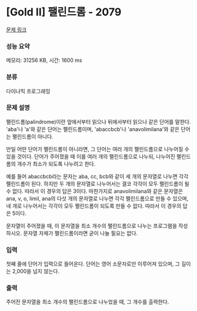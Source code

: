 # [Gold II] 팰린드롬 - 2079 

[문제 링크](https://www.acmicpc.net/problem/2079) 

### 성능 요약

메모리: 31256 KB, 시간: 1600 ms

### 분류

다이나믹 프로그래밍

### 문제 설명

<p>팰린드롬(palindrome)이란 앞에서부터 읽으나 뒤에서부터 읽으나 같은 단어를 말한다. 'aba'나 'a'와 같은 단어는 팰린드롬이며, 'abaccbcb'나 'anavolimilana'와 같은 단어는 팰린드롬이 아니다.</p>

<p>만일 어떤 단어가 팰린드롬이 아니라면, 그 단어는 여러 개의 팰린드롬으로 나누어질 수 있을 것이다. 단어가 주어졌을 때 이를 여러 개의 팰린드롬으로 나누되, 나누어진 팰린드롬의 개수가 최소가 되도록 나누려고 한다.</p>

<p>예를 들어 abaccbcb라는 문자는 aba, cc, bcb와 같이 세 개의 문자열로 나누면 각각 팰린드롬이 된다. 하지만 두 개의 문자열로 나누어서는 결코 각각이 모두 팰린드롬이 될 수 없다. 따라서 이 경우의 답은 3이다. 마찬가지로 anavolimilana와 같은 문자열은 ana, v, o, limil, ana의 다섯 개의 문자열로 나누면 각각 팰린드롬으로 만들 수 있으며, 네 개로 나누어서는 각각이 모두 팰린드롬이 되도록 만들 수 없다. 따라서 이 경우의 답은 5이다.</p>

<p>문자열이 주어졌을 때, 이 문자열을 최소 개수의 팰린드롬으로 나누는 프로그램을 작성하시오. 문자열 자체가 팰린드롬이라면 굳이 나눌 필요는 없다.</p>

### 입력 

 <p>첫째 줄에 단어가 입력으로 들어온다. 단어는 영어 소문자로만 이루어져 있으며, 그 길이는 2,000을 넘지 않는다.</p>

### 출력 

 <p>주어진 문자열을 최소 개수의 팰린드롬으로 나누었을 때, 그 개수를 출력한다.</p>


